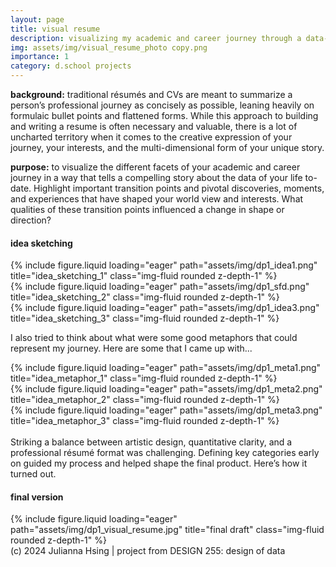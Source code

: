 ```yaml
---
layout: page
title: visual resume
description: visualizing my academic and career journey through a data-driven story
img: assets/img/visual_resume_photo copy.png
importance: 1
category: d.school projects
---
```


**background:** traditional résumés and CVs are meant to summarize a person’s professional journey as concisely as possible, leaning heavily on formulaic bullet points and flattened forms. While this approach to building and writing a resume is often necessary and valuable, there is a lot of uncharted territory when it comes to the creative expression of your journey, your interests, and the multi-dimensional form of your unique story.

**purpose:** to visualize the different facets of your academic and career journey in a way that tells a compelling story about the data of your life to-date. Highlight important transition points and pivotal discoveries, moments, and experiences that have shaped your world view and interests. What qualities of these transition points influenced a change in shape or direction?

#### **idea sketching**


<div class="row">
    <div class="col-sm mt-3 mt-md-0">
        {% include figure.liquid loading="eager" path="assets/img/dp1_idea1.png" title="idea_sketching_1" class="img-fluid rounded z-depth-1" %}
    </div>
    <div class="col-sm mt-3 mt-md-0">
        {% include figure.liquid loading="eager" path="assets/img/dp1_sfd.png" title="idea_sketching_2" class="img-fluid rounded z-depth-1" %}
    </div>
    <div class="col-sm mt-3 mt-md-0">
        {% include figure.liquid loading="eager" path="assets/img/dp1_idea3.png" title="idea_sketching_3" class="img-fluid rounded z-depth-1" %}
    </div>
</div>

I also tried to think about what were some good metaphors that could represent my journey. Here are some that I came up with...
<div class="row">
    <div class="col-sm mt-3 mt-md-0">
        {% include figure.liquid loading="eager" path="assets/img/dp1_meta1.png" title="idea_metaphor_1" class="img-fluid rounded z-depth-1" %}
    </div>
    <div class="col-sm mt-3 mt-md-0">
        {% include figure.liquid loading="eager" path="assets/img/dp1_meta2.png" title="idea_metaphor_2" class="img-fluid rounded z-depth-1" %}
    </div>
    <div class="col-sm mt-3 mt-md-0">
        {% include figure.liquid loading="eager" path="assets/img/dp1_meta3.png" title="idea_metaphor_3" class="img-fluid rounded z-depth-1" %}
    </div>
</div>
<br>
Striking a balance between artistic design, quantitative clarity, and a professional résumé format was challenging. Defining key categories early on guided my process and helped shape the final product. Here’s how it turned out.
<br>

#### **final version**
<div class="row">
    <div class="col-sm mt-3 mt-md-0">
        {% include figure.liquid loading="eager" path="assets/img/dp1_visual_resume.jpg" title="final draft" class="img-fluid rounded z-depth-1" %}
    </div>
</div>
<div class="caption">
    (c) 2024 Julianna Hsing | project from DESIGN 255: design of data
</div>
